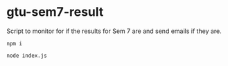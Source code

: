 # gtu-sem7-result
Script to monitor for if the results for Sem 7 are and send emails if they are.

`npm i`

`node index.js`